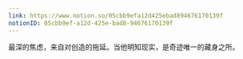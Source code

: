 ```yaml
---
link: https://www.notion.so/05cbb9efa12d425ebad894676170139f
notionID: 05cbb9ef-a12d-425e-bad8-94676170139f
---
```

最深的焦虑，来自对创造的拖延。当他明知现实，是奇迹唯一的藏身之所。 ​​​